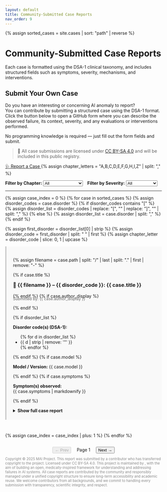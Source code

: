 ```yaml
---
layout: default
title: Community-Submitted Case Reports 
nav_order: 9
---
```

{% assign sorted_cases = site.cases | sort: "path" | reverse %}


# Community-Submitted Case Reports

Each case is formatted using the DSA-1 clinical taxonomy, and includes structured fields such as symptoms, severity, mechanisms, and interventions.

## Submit Your Own Case

Do you have an interesting or concerning AI anomaly to report?  
You can contribute by submitting a structured case using the DSA-1 format.  
Click the button below to open a GitHub form where you can describe the observed failure, its context, severity, and any evaluations or interventions performed.

No programming knowledge is required — just fill out the form fields and submit. 

> 📌 All case submissions are licensed under [CC BY-SA 4.0](https://creativecommons.org/licenses/by-sa/4.0/) and will be included in this public registry.

<a class="btn" href="https://github.com/MAI-Medicine-of-Artificial-Intelligence/DSA/issues/new?template=case_report.yml">
  🩺 Report a Case
</a>
<!-- 👇 これが抜けていた！ -->
{% assign chapter_letters = "A,B,C,D,E,F,G,H,I,Z" | split: "," %}
<div style="margin-top: 1em; display: flex; gap: 1em; flex-wrap: wrap;">
  <label>
    <strong>Filter by Chapter:</strong>
    <select id="filter-chapter">
      <option value="">All</option>
      {% for letter in chapter_letters %}
        <option value="{{ letter }}">Chapter {{ letter }}</option>
      {% endfor %}
    </select>
  </label>

  <label>
    <strong>Filter by Severity:</strong>
    <select id="filter-severity">
      <option value="">All</option>
      <option value="4">4 – Severe</option>
      <option value="3">3 – Moderate</option>
      <option value="2">2 – Mild</option>
      <option value="1">1 – No harm</option>
    </select>
  </label>
</div>



---
{% assign case_index = 0 %}
{% for case in sorted_cases %}
  {% assign disorder_codes = case.disorder %}
  {% if disorder_codes contains "[" %}
    {% assign disorder_list = disorder_codes | replace: "[", "" | replace: "]", "" | split: "," %}
  {% else %}
    {% assign disorder_list = case.disorder | split: "," %}
  {% endif %}

  {% assign first_disorder = disorder_list[0] | strip %}
  {% assign disorder_code = first_disorder | split: " " | first %}
  {% assign chapter_letter = disorder_code | slice: 0, 1 | upcase %}



<article 
  class="case-entry"
  style="margin-bottom: 3em; padding: 1.5em; border-left: 4px solid #ccc; background: #f9f9f9;"
  data-index="{{ case_index }}"
  data-chapter="{{ chapter_letter }}"
  data-severity="{{ case.severity | slice: 0, 1 }}">


  {% assign filename = case.path | split: "/" | last | split: "." | first | remove: "-" %}
 

  {% if case.title %}
    <h3 style="margin-top: 0.5em;">
      📝 {{ filename }} – {{ disorder_code }}: {{ case.title }}
    </h3>
  {% endif %}
  {% if case.author_display %}
    <p style="margin-top: -0.5em; font-size: 0.9em; color: #666;">
      Submitted by: {{ case.author_display }}
    </p>
  {% endif %}

  {% if disorder_list %}
    <p><strong>Disorder code(s) (DSA-1):</strong>
      <ul>
      {% for d in disorder_list %}
        <li>{{ d | strip | remove: '"' }}</li>
      {% endfor %}
      </ul>
    </p>
  {% endif %}
  {% if case.model %}
    <p><strong>Model / Version:</strong> {{ case.model }}</p>
  {% endif %}
  {% if case.symptoms %}
    <p><strong>Symptom(s) observed:</strong><br>{{ case.symptoms | markdownify }}</p>
  {% endif %}

   <details>
    <summary style="cursor: pointer; font-weight: bold; margin-top: 1em;"> Show full case report</summary>
    <div style="margin-top: 1em;">

    <table style="width: 100%; border-collapse: collapse; font-size: 0.95em;">
      <thead>
        <tr>
          <th style="text-align: left; width: 30%; padding: 0.5em; background: #f0f0f0;">Field</th>
          <th style="text-align: left; padding: 0.5em; background: #f0f0f0;">Description</th>
        </tr>
      </thead>
      <tbody>
        {% if case.title %}
        <tr><td>Title</td><td>{{ case.title }}</td></tr>
        {% endif %}
        {% if disorder_list %}
        <tr>
          <td>Disorder code(s)</td>
          <td>
            <ul style="margin: 0; padding-left: 1em;">
            {% for d in disorder_list %}
              <li>{{ d | strip | remove: '"' }}</li>
            {% endfor %}
            </ul>
          </td>
        </tr>
        {% endif %}
        {% if case.model %}
        <tr><td>Model / Version</td><td>{{ case.model }}</td></tr>
        {% endif %}
        {% if case.symptoms %}
        <tr><td>Symptom(s) observed</td><td>{{ case.symptoms | markdownify }}</td></tr>
        {% endif %}
        {% if case.repro %}
        <tr><td>Failure description</td><td>{{ case.repro | markdownify }}</td></tr>
        {% endif %}
        {% if case.severity %}
        <tr><td>Severity (DSA-1)</td><td>{{ case.severity }}</td></tr>
        {% endif %}
        {% if case.evaluation %}
        <tr><td>Evaluation performed</td><td>{{ case.evaluation | markdownify }}</td></tr>
        {% endif %}
        {% if case.intervention %}
        <tr><td>Intervention or treatment</td><td>{{ case.intervention | markdownify }}</td></tr>
        {% endif %}
        {% if case.outcome %}
        <tr><td>Outcome / Follow-up</td><td>{{ case.outcome | markdownify }}</td></tr>
        {% endif %}
        {% if case.evidence and case.evidence != "_No response_" %}
        <tr><td>Evidence</td><td>{{ case.evidence | markdownify }}</td></tr>
        {% endif %}
        {% if case.mechanism %}
        <tr><td>Presumed mechanism</td><td>{{ case.mechanism | markdownify }}</td></tr>
        {% endif %}
        {% if case.detectability %}
        <tr><td>Detectability of failure</td><td>{{ case.detectability }}</td></tr>
        {% endif %}
        {% if case.occurrence %}
        <tr><td>Estimated frequency</td><td>{{ case.occurrence }}</td></tr>
        {% endif %}
        {% if case.confidence %}
        <tr><td>Diagnostic confidence</td><td>{{ case.confidence }}</td></tr>
        {% endif %}
        {% if case.algorithm %}
        <tr><td>Diagnostic pathway</td><td>{{ case.algorithm }}</td></tr>
        {% endif %}
      </tbody>
    </table>
  
    </div>
  </details>

</article>
{% assign case_index = case_index | plus: 1 %}
{% endfor %}

<!-- ここに移動！ -->
<div id="pagination-controls" style="text-align: center; margin-top: 2em;">
  <button id="prev-page" disabled>← Prev</button>
  <span id="page-info" style="margin: 0 1em;">Page 1</span>
  <button id="next-page">Next →</button>
</div>

<script>
  const chapterFilter = document.getElementById("filter-chapter");
  const severityFilter = document.getElementById("filter-severity");
  const entries = [...document.querySelectorAll(".case-entry")];
  const pageInfo = document.getElementById("page-info");
  const prevBtn = document.getElementById("prev-page");
  const nextBtn = document.getElementById("next-page");

  const ITEMS_PER_PAGE = 10;
  let currentPage = 1;
  let filteredEntries = [];

  function applyFilters() {
    const selectedChapter = chapterFilter.value.trim();
    const selectedSeverity = severityFilter.value.trim();

    filteredEntries = entries.filter(entry => {
      const entryChapter = (entry.dataset.chapter || "").trim();
      const entrySeverity = (entry.dataset.severity || "").trim();

      const matchChapter = !selectedChapter || entryChapter === selectedChapter;
      const matchSeverity = !selectedSeverity || entrySeverity === selectedSeverity;

      return matchChapter && matchSeverity;
    });

    currentPage = 1;
    renderPage();
  }

  function renderPage() {
    const startIndex = (currentPage - 1) * ITEMS_PER_PAGE;
    const endIndex = currentPage * ITEMS_PER_PAGE;

    entries.forEach(entry => entry.style.display = "none");
    filteredEntries.slice(startIndex, endIndex).forEach(entry => {
      entry.style.display = "block";
    });

    pageInfo.textContent = `Page ${currentPage} of ${Math.ceil(filteredEntries.length / ITEMS_PER_PAGE)}`;
    prevBtn.disabled = currentPage === 1;
    nextBtn.disabled = endIndex >= filteredEntries.length;
  }

  chapterFilter.addEventListener("change", applyFilters);
  severityFilter.addEventListener("change", applyFilters);
  prevBtn.addEventListener("click", () => {
    if (currentPage > 1) {
      currentPage--;
      renderPage();
    }
  });
  nextBtn.addEventListener("click", () => {
    if (currentPage * ITEMS_PER_PAGE < filteredEntries.length) {
      currentPage++;
      renderPage();
    }
  });

  document.addEventListener("DOMContentLoaded", applyFilters); // ← 初期レンダリング
</script>


<p style="font-size: 0.8em; color: #888;">
Copyright © 2025 MAI Project. This report was submitted by a contributor who has transferred copyright to the project. Licensed under CC BY-SA 4.0.
This project is maintained by , with the aim of building an open, medically-inspired framework for understanding and addressing failures in AI systems.
All case reports are contributed by the community and responsibly managed under a unified copyright structure to ensure long-term accessibility and academic reuse.
We welcome contributors from all backgrounds, and we commit to handling every submission with transparency, scientific integrity, and respect.

</p>
